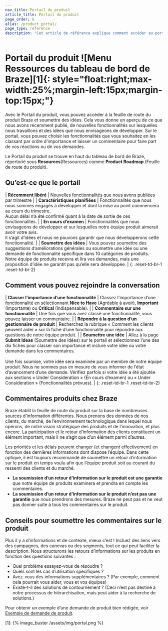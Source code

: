 ```yaml
---
nav_title: Portail du produit
article_title: Portail du produit
page_order: 6
alias: /product_portal/
page_type: reference
description: "Cet article de référence explique comment accéder au portail du produit Braze et l’utiliser à partir du tableau de bord."
---
```


# Portail du produit ![Menu Ressources du tableau de bord de Braze][1]{: style="float:right;max-width:25%;margin-left:15px;margin-top:15px;"}

Avec le Portail du produit, vous pouvez accéder à la feuille de route du produit Braze et soumettre des idées. Cela vous donne un aperçu de ce que nous avons récemment publié, de nouvelles fonctionnalités sur lesquelles nous travaillons et des idées que nous envisageons de développer. Sur le portail, vous pouvez choisir les fonctionnalités que vous souhaitez en les classant par ordre d’importance et laisser un commentaire pour faire part de vos réactions ou de vos demandes. 

Le Portail du produit se trouve en haut du tableau de bord de Braze, répertorié sous **Resources**(Ressources) comme **Product Roadmap** (Feuille de route du produit).

## Qu’est-ce que le portail

| **Récemment libéré** | Nouvelles fonctionnalités que nous avons publiées par trimestre |
| **Caractéristiques planifiées** | Fonctionnalités que nous nous sommes engagés à développer et dont la mise au point commencera au cours du trimestre. <br>Aucun délai n’a été confirmé quant à la date de sortie de ces fonctionnalités. |
| **En cours d’examen** | Fonctionnalités que nous envisageons de développer et sur lesquelles notre équipe produit aimerait avoir votre avis. <br>Il s’agit d’idées et nous ne pouvons garantir que nous développerons cette fonctionnalité. |
| **Soumettre des idées** | Vous pouvez soumettre des suggestions d’améliorations générales ou soumettre une idée ou une demande de fonctionnalité spécifique dans 10 catégories de produits. <br>Notre équipe de produits recevra et lira vos demandes, mais une proposition d’idée ne garantit pas qu’elle sera développée. |
{: .reset-td-br-1 .reset-td-br-2}

## Comment vous pouvez rejoindre la conversation

| **Classer l’importance d’une fonctionnalité** | Classez l’importance d’une fonctionnalité en sélectionnant **Nice to Have** (Agréable à avoir), **Important** (Importante) ou **Critical** (Indispensable). |
| **Commentaire sur une fonctionnalité** | Une fois que vous avez classé une fonctionnalité, vous pouvez laisser un commentaire. |
| **Répondre à la question d’un gestionnaire de produit** | Recherchez la rubrique « Comment les clients peuvent aider » sur la fiche d’une fonctionnalité pour répondre aux questions de notre équipe produit. |
| **Soumettre une idée** | Allez à la page **Submit Ideas** (Soumettre des idées) sur le portail et sélectionnez l’une des dix fiches pour classer son importance et inclure votre idée ou votre demande dans les commentaires. <br><br>Une fois soumise, votre idée sera examinée par un membre de notre équipe produit. Nous ne sommes pas en mesure de vous informer de l’état d’avancement d’une demande. Vérifiez parfois si votre idée a été ajoutée aux sections « Under Consideration » (En cours d’examen) ou « Under Consideration » (Fonctionnalités prévues). |
{: .reset-td-br-1 .reset-td-br-2}

## Commentaires produits chez Braze

Braze établit la feuille de route du produit sur la base de nombreuses sources d’information différentes. Nous prenons des données de nos clients, du marché, de l’environnement technologique dans lequel nous opérons, de notre vision stratégique des produits et de l’innovation, et plus encore. La participation et le retour d’information des clients constituent un élément important, mais il ne s’agit que d’un élément parmi d’autres. 

Les priorités et les délais peuvent changer (et changent effectivement) en fonction des dernières informations dont dispose l’équipe. Dans cette optique, il est toujours recommandé de soumettre un retour d’information sur le produit en temps voulu afin que l’équipe produit soit au courant du ressenti des clients et du marché. 

- **La soumission d’un retour d’information sur le produit est une garantie** que notre équipe de produits examinera et prendra en compte les commentaires. 
- **La soumission d’un retour d’information sur le produit n’est pas une garantie** que nous prendrons des mesures. Braze ne peut pas et ne veut pas donner suite à tous les commentaires sur le produit. 

## Conseils pour soumettre les commentaires sur le produit

Plus il y a d’informations et de contexte, mieux c’est ! Incluez des liens vers des campagnes, des canevas ou des segments, tout ce qui peut faciliter la description. Nous structurons les retours d’informations sur les produits en fonction des questions suivantes :

- Quel problème essayez-vous de résoudre ?
- Quels sont les cas d’utilisation spécifiques ?
- Avez-vous des informations supplémentaires ? (Par exemple, comment cela pourrait vous aider, vous et vos équipes)
- Existe-t-il des solutions de contournement ? (Ceci n’est pas destiné à notre processus de hiérarchisation, mais peut aider à la recherche de solutions.) 

Pour obtenir un exemple d’une demande de produit bien rédigée, voir [Exemple de demande de produit]({{site.baseurl}}/product_request/). 

[1]: {% image_buster /assets/img/portal.png %}